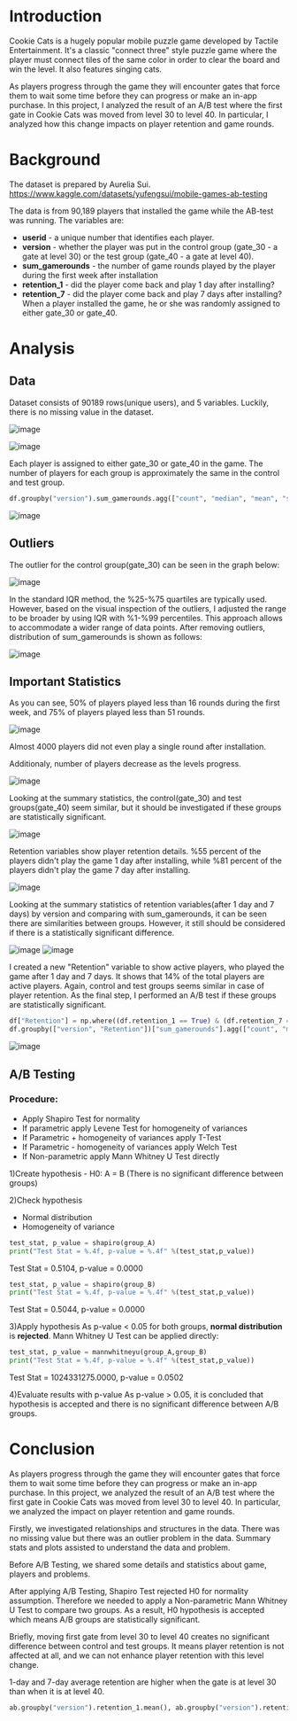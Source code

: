 # Introduction 

Cookie Cats is a hugely popular mobile puzzle game developed by Tactile Entertainment. It's a classic "connect three" style puzzle game where the player must connect tiles of the same color in order to clear the board and win the level. It also features singing cats.

As players progress through the game they will encounter gates that force them to wait some time before they can progress or make an in-app purchase. In this project, I analyzed the result of an A/B test where the first gate in Cookie Cats was moved from level 30 to level 40. In particular, I analyzed how this change impacts on player retention and game rounds.

# Background

The dataset is prepared by Aurelia Sui.
https://www.kaggle.com/datasets/yufengsui/mobile-games-ab-testing

The data is from 90,189 players that installed the game while the AB-test was running. The variables are:

- **userid** - a unique number that identifies each player.
- **version** - whether the player was put in the control group (gate_30 - a gate at level 30) or the test group (gate_40 - a gate at level 40).
- **sum_gamerounds** - the number of game rounds played by the player during the first week after installation
- **retention_1** - did the player come back and play 1 day after installing?
- **retention_7** - did the player come back and play 7 days after installing?
When a player installed the game, he or she was randomly assigned to either gate_30 or gate_40.

# Analysis
## Data
Dataset consists of 90189 rows(unique users), and 5 variables. Luckily, there is no missing value in the dataset.

![image](https://github.com/user-attachments/assets/8ed8b01f-0878-4b10-9ddd-b84d9a7e1398) 

![image](https://github.com/user-attachments/assets/e3e7f2b2-65a0-4adf-ace6-9fd14c699c6b)

Each player is assigned to either gate_30 or gate_40 in the game. The number of players for each group is approximately the same in the control and test group.

```python
df.groupby("version").sum_gamerounds.agg(["count", "median", "mean", "std", "max"])
```

![image](https://github.com/user-attachments/assets/6a3999a5-8094-4f5c-9207-5988a6a95e98)

## Outliers
The outlier for the control group(gate_30) can be seen in the graph below:

![image](https://github.com/user-attachments/assets/527ee7c9-1edd-45ec-8247-ac505d750c8b)

In the standard IQR method, the %25-%75 quartiles are typically used. However, based on the visual inspection of the outliers, I adjusted the range to be broader by using IQR with %1-%99 percentiles. This approach allows to accommodate a wider range of data points.
After removing outliers, distribution of sum_gamerounds is shown as follows:

![image](https://github.com/user-attachments/assets/7e18a235-268c-4d43-8278-1fad52b0c4f1)

## Important Statistics

As you can see, 50% of players played less than 16 rounds during the first week, and 75% of players played less than 51 rounds.

![image](https://github.com/user-attachments/assets/854c5da5-8116-4a01-bf12-8c5b45cda3be)

Almost 4000 players did not even play a single round after installation.

Additionaly, number of players decrease as the levels progress.

![image](https://github.com/user-attachments/assets/4939f1c0-81aa-4d39-a5c7-82d41785551e)

Looking at the summary statistics, the control(gate_30) and test groups(gate_40) seem similar, but it should be investigated if these groups are statistically significant. 

![image](https://github.com/user-attachments/assets/a9a5a9d2-6f66-4986-892a-380121f95388)     

Retention variables show player retention details. %55 percent of the players didn't play the game 1 day after installing, while %81 percent of the players didn't play the game 7 day after installing.

![image](https://github.com/user-attachments/assets/23a74bb2-714c-4482-95f0-6890738a2780)

Looking at the summary statistics of retention variables(after 1 day and 7 days) by version and comparing with sum_gamerounds, it can be seen there are similarities between groups. However, it still should be considered if there is a statistically significant difference.

![image](https://github.com/user-attachments/assets/31b929af-d441-491a-9611-a81ca3bcb16e)  ![image](https://github.com/user-attachments/assets/7109f5f4-9390-407f-9da7-e2a1d8770b93)

I created a new "Retention" variable to show active players, who played the game after 1 day and 7 days.
It shows that 14% of the total players are active players.
Again, control and test groups seems similar in case of player retention. As the final step, I performed an A/B test if these groups are statistically significant.

```python
df["Retention"] = np.where((df.retention_1 == True) & (df.retention_7 == True), 1,0)
df.groupby(["version", "Retention"])["sum_gamerounds"].agg(["count", "median", "mean", "std", "max"])
```

![image](https://github.com/user-attachments/assets/52ade668-ea83-46f3-8491-ae90a34cbe80)

## A/B Testing

### Procedure:
- Apply Shapiro Test for normality
- If parametric apply Levene Test for homogeneity of variances
- If Parametric + homogeneity of variances apply T-Test
- If Parametric - homogeneity of variances apply Welch Test
- If Non-parametric apply Mann Whitney U Test directly

1)Create hypothesis - H0: A = B (There is no significant difference between groups)

2)Check hypothesis
- Normal distribution
- Homogeneity of variance

```python
test_stat, p_value = shapiro(group_A)
print("Test Stat = %.4f, p-value = %.4f" %(test_stat,p_value))
```
Test Stat = 0.5104, p-value = 0.0000
```python
test_stat, p_value = shapiro(group_B)
print("Test Stat = %.4f, p-value = %.4f" %(test_stat,p_value))
```
Test Stat = 0.5044, p-value = 0.0000

3)Apply hypothesis
As p-value < 0.05 for both groups, **normal distribution** is **rejected**. Mann Whitney U Test can be applied directly:

```python
test_stat, p_value = mannwhitneyu(group_A,group_B)
print("Test Stat = %.4f, p-value = %.4f" %(test_stat,p_value))
```

Test Stat = 1024331275.0000, p-value = 0.0502

4)Evaluate results with p-value
As p-value > 0.05, it is concluded that hypothesis is accepted and there is no significant difference between A/B groups. 
   
# Conclusion

As players progress through the game they will encounter gates that force them to wait some time before they can progress or make an in-app purchase. In this project, we analyzed the result of an A/B test where the first gate in Cookie Cats was moved from level 30 to level 40. In particular, we analyzed the impact on player retention and game rounds.

Firstly, we investigated relationships and structures in the data. There was no missing value but there was an outlier problem in the data. Summary stats and plots assisted to understand the data and problem.

Before A/B Testing, we shared some details and statistics about game, players and problems.

After applying A/B Testing, Shapiro Test rejected H0 for normality assumption. Therefore we needed to apply a Non-parametric Mann Whitney U Test to compare two groups. As a result, H0 hypothesis is accepted which means A/B groups are statistically significant.

Briefly, moving first gate from level 30 to level 40 creates no significant difference between control and test groups.
It means player retention is not affected at all, and we can not enhance player retention with this level change.

1-day and 7-day average retention are higher when the gate is at level 30 than when it is at level 40.

```python
ab.groupby("version").retention_1.mean(), ab.groupby("version").retention_7.mean()
```




